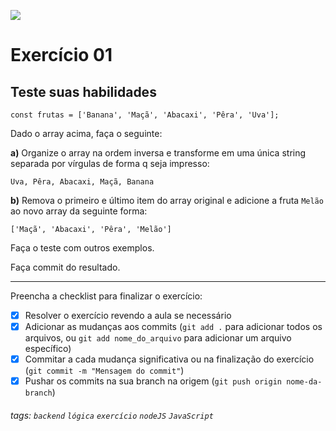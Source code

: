 ![](https://i.imgur.com/xG74tOh.png)

# Exercício 01

## Teste suas habilidades

```javascript=
const frutas = ['Banana', 'Maçã', 'Abacaxi', 'Pêra', 'Uva'];
```

Dado o array acima, faça o seguinte:

**a)** Organize o array na ordem inversa e transforme em uma única string separada por vírgulas de forma q seja impresso:

```
Uva, Pêra, Abacaxi, Maçã, Banana
```

**b)** Remova o primeiro e último item do array original e adicione a fruta `Melão` ao novo array da seguinte forma:

```
['Maçã', 'Abacaxi', 'Pêra', 'Melão']
```

Faça o teste com outros exemplos.

Faça commit do resultado.

---

Preencha a checklist para finalizar o exercício:

- [x] Resolver o exercício revendo a aula se necessário
- [x] Adicionar as mudanças aos commits (`git add .` para adicionar todos os arquivos, ou `git add nome_do_arquivo` para adicionar um arquivo específico)
- [x] Commitar a cada mudança significativa ou na finalização do exercício (`git commit -m "Mensagem do commit"`)
- [x] Pushar os commits na sua branch na origem (`git push origin nome-da-branch`)

###### tags: `backend` `lógica` `exercício` `nodeJS` `JavaScript`
